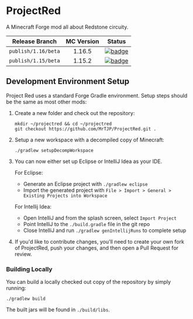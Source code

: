 # ProjectRed

A Minecraft Forge mod all about Redstone circuity.

| Release Branch       | MC Version | Status      |
| -------------------- |:----------:| :---------: |
| `publish/1.16/beta`  | 1.16.5     | [![badge](https://img.shields.io/endpoint?url=https://gist.githubusercontent.com/MrTJP/3ef501bc64c896a86fd706dfea8ba367/raw/projectred-badge-1.16-beta.json)](https://www.curseforge.com/minecraft/mc-mods/project-red-core) |
| `publish/1.15/beta`  | 1.15.2     | [![badge](https://img.shields.io/endpoint?url=https://gist.githubusercontent.com/MrTJP/3ef501bc64c896a86fd706dfea8ba367/raw/projectred-badge-1.15-beta.json)](https://www.curseforge.com/minecraft/mc-mods/project-red-core) |

## Development Environment Setup

Project Red uses a standard Forge Gradle environment. Setup steps should be the same as most other mods:

1. Create a new folder and check out the repository:
   ```
   mkdir ~/projectred && cd ~/projectred
   git checkout https://github.com/MrTJP/ProjectRed.git .
   ```
2. Setup a new workspace with a decompiled copy of Minecraft:
   ```
   ./gradlew setupDecompWorkspace
   ```
3. You can now either set up Eclipse or IntelliJ Idea as your IDE.

   For Eclipse:
   * Generate an Eclipse project with `./gradlew eclipse`
   * Import the generated project with `File > Import > General > Existing Projects into Workspace` 
    
   For Intellij Idea:
   * Open IntelliJ and from the splash screen, select `Import Project`
   * Point IntelliJ to the `./build.gradle` file in the git repo
   * Close IntelliJ and run `./gradlew genIntellijRuns` to complete setup
   
4. If you'd like to contribute changes, you'll need to create your own fork of ProjectRed, push your changes, and then open a Pull Request for review.

### Building Locally
You can build a locally checked out copy of the repository by simply running:
```
./gradlew build
```
The built jars will be found in `./build/libs`.

